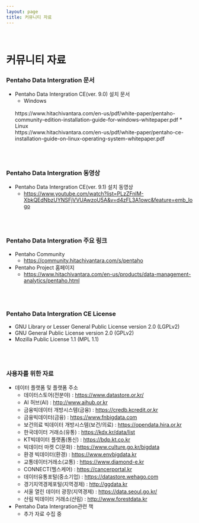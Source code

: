 ```yaml
---
layout: page
title: 커뮤니티 자료
---
```


<br/>


# 커뮤니티 자료

### Pentaho Data Intergration 문서

* Pentaho Data Intergration CE(ver. 9.0) 설치 문서
  * Windows
  <br/>
  https://www.hitachivantara.com/en-us/pdf/white-paper/pentaho-community-edition-installation-guide-for-windows-whitepaper.pdf
  * Linux
  <br/>
  https://www.hitachivantara.com/en-us/pdf/white-paper/pentaho-ce-installation-guide-on-linux-operating-system-whitepaper.pdf

<br/>
<br/>

### Pentaho Data Intergration 동영상

* Pentaho Data Intergration CE(ver. 9.1) 설치 동영상
  * https://www.youtube.com/watch?list=PLzZFnlM-XbkQEdNbzUYNSFjVVUAwzoU5A&v=d4zFL3A1owc&feature=emb_logo
<br/>
<br/>

### Pentaho Data Intergration 주요 링크

* Pentaho Community
  * https://community.hitachivantara.com/s/pentaho
* Pentaho Project 홈페이지
  * https://www.hitachivantara.com/en-us/products/data-management-analytics/pentaho.html
  
<br/>
<br/>

### Pentaho Data Intergration CE License

* GNU Library or Lesser General Public License version 2.0 (LGPLv2)
* GNU General Public License version 2.0 (GPLv2)
* Mozilla Public License 1.1 (MPL 1.1)
<br/>
<br/>

### 사용자를 위한 자료

* 데이터 플랫폼 및 플랫폼 주소
  * 데이터스토어(전분야) : https://www.datastore.or.kr/
  * AI 허브(AI) : http://www.aihub.or.kr
  * 금융빅데이터 개방시스템(금융) : https://credb.kcredit.or.kr
  * 금융빅데이터(금융) : https://www.fnbigdata.com
  * 보건의료 빅데이터 개방시스템(보건/의료) : https://opendata.hira.or.kr
  * 한국데이터 거래소(유통) : https://kdx.kr/data/list
  * KT빅데이터 플랫폼(통신) : https://bdp.kt.co.kr
  * 빅데이터 마켓 C(문화) : https://www.culture.go.kr/bigdata
  * 환경 빅데이터(환경) : https://www.envbigdata.kr
  * 교통데이터거래소(교통) : https://www.diamond-e.kr
  * CONNECT(헬스케어) : https://cancerportal.kr
  * 데이터유통포털(중소기업) : https://datastore.wehago.com
  * 경기지역경제포털(지역경제) : http://ggdata.kr
  * 서울 열린 데이터 광장(지역경제) : https://data.seoul.go.kr/
  * 산림 빅데이터 거래소(산림) : http://www.forestdata.kr
* Pentaho Data Intergration관련 책
  * 추가 자료 수집 중

<br/>
<br/>
